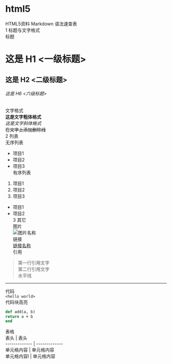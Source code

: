 # html5
HTML5资料
Markdown 语法速查表  
1 标题与文字格式  
标题  
# 这是 H1 <一级标题>  
## 这是 H2 <二级标题>  
###### 这是 H6 <六级标题>  
文字格式  
**这是文字粗体格式**  
*这是文字斜体格式*  
~~在文字上添加删除线~~  
2 列表  
无序列表  
* 项目1  
* 项目2  
* 项目3  
有序列表  
1. 项目1  
2. 项目2  
3. 项目3  
* 项目1  
* 项目2  
3 其它  
图片  
![图片名称](http://gitcafe.com/image.png)  
链接  
[链接名称](http://gitcafe.com)  
引用  
> 第一行引用文字  
> 第二行引用文字  
水平线  
***  
代码  
`<hello world>`  
代码块高亮  
```ruby  
def add(a, b)  
return a + b  
end  
```  
表格  
表头  | 表头  
------------- | -------------  
单元格内容  | 单元格内容  
单元格内容l  | 单元格内容  
